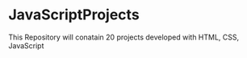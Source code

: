 # JavaScriptProjects

This Repository will conatain 20 projects developed with HTML, CSS, JavaScript
